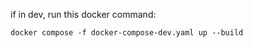 if in dev, run this docker command:
```shell
docker compose -f docker-compose-dev.yaml up --build
```